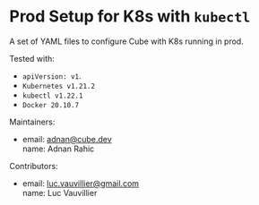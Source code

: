 # Prod Setup for K8s with `kubectl`

A set of YAML files to configure Cube with K8s running in prod.

Tested with:
- `apiVersion: v1`.
- `Kubernetes v1.21.2`
- `kubectl v1.22.1`
- `Docker 20.10.7`

Maintainers:
- email: adnan@cube.dev  
  name: Adnan Rahic

Contributors:
- email: luc.vauvillier@gmail.com  
  name: Luc Vauvillier
